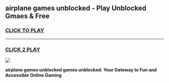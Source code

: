 
## airplane games unblocked - Play Unblocked Gmaes & Free
<h3>
<a href="https://premium.freeplayer.one?title=airplane_games_unblocked&ref=20F">CLICK TO PLAY</a></h3>
<hr>

<h3>
<a href="https://premium.freeplayer.one?title=airplane_games_unblocked&ref=20F">CLICK 2 PLAY</a>
  
</h3>

<a href="https://premium.freeplayer.one?title=airplane_games_unblocked&ref=20F/"><img src="https://clearcache.store/games.png"></a>


**airplane games unblocked games unblocked: Your Gateway to Fun and Accessible Online Gaming**
